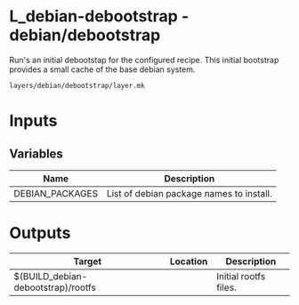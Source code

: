 # L_debian-debootstrap - debian/debootstrap

Run's an initial debootstap for the configured recipe.
This initial bootstrap provides a small cache of the base debian system.

```
layers/debian/debootstrap/layer.mk
```

# Inputs

## Variables

| Name            | Description                              |
| --------------- | ---------------------------------------- |
| DEBIAN_PACKAGES | List of debian package names to install. |

# Outputs

| Target                             | Location | Description           |
| ---------------------------------- | -------- | --------------------- |
| $(BUILD_debian-debootstrap)/rootfs |          | Initial rootfs files. |

